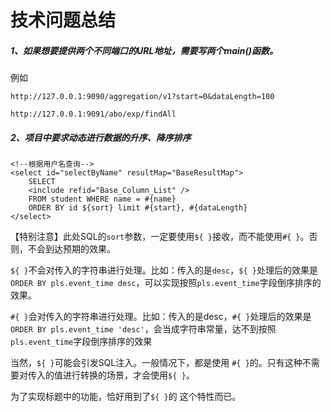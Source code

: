 # 技术问题总结

<h5>1、如果想要提供两个不同端口的URL地址，需要写两个main()函数。</h5>

例如

```
http://127.0.0.1:9090/aggregation/v1?start=0&dataLength=100

http://127.0.0.1:9091/abo/exp/findAll
```

<h5>2、项目中要求动态进行数据的升序、降序排序</h5>

```
<!--根据用户名查询-->
<select id="selectByName" resultMap="BaseResultMap">
    SELECT
    <include refid="Base_Column_List" />
    FROM student WHERE name = #{name}
    ORDER BY id ${sort} limit #{start}, #{dataLength}
</select>
```

【特别注意】此处SQL的`sort`参数，一定要使用`${ }`接收，而不能使用`#{ }`。否则，不会到达预期的效果。

`${ }`不会对传入的字符串进行处理。比如：传入的是`desc`，`${ }`处理后的效果是`ORDER BY pls.event_time desc`，可以实现按照`pls.event_time`字段倒序排序的效果。

`#{ }`会对传入的字符串进行处理。比如：传入的是desc，`#{ }`处理后的效果是`ORDER BY pls.event_time 'desc'`，会当成字符串常量，达不到按照`pls.event_time`字段倒序排序的效果

当然，`${ }`可能会引发SQL注入。一般情况下，都是使用 `#{ }`的。只有这种不需要对传入的值进行转换的场景，才会使用`${ }`。

为了实现标题中的功能，恰好用到了`${ }`的 这个特性而已。